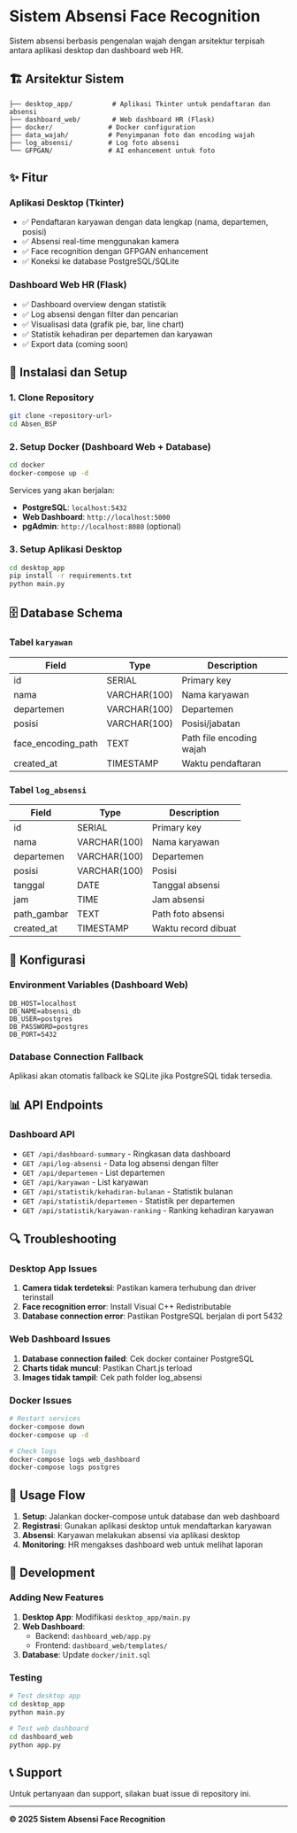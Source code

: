 # Sistem Absensi Face Recognition

Sistem absensi berbasis pengenalan wajah dengan arsitektur terpisah antara aplikasi desktop dan dashboard web HR.

## 🏗️ Arsitektur Sistem

```
├── desktop_app/          # Aplikasi Tkinter untuk pendaftaran dan absensi
├── dashboard_web/        # Web dashboard HR (Flask)
├── docker/              # Docker configuration
├── data_wajah/          # Penyimpanan foto dan encoding wajah
├── log_absensi/         # Log foto absensi
└── GFPGAN/              # AI enhancement untuk foto
```

## ✨ Fitur

### Aplikasi Desktop (Tkinter)

- ✅ Pendaftaran karyawan dengan data lengkap (nama, departemen, posisi)
- ✅ Absensi real-time menggunakan kamera
- ✅ Face recognition dengan GFPGAN enhancement
- ✅ Koneksi ke database PostgreSQL/SQLite

### Dashboard Web HR (Flask)

- ✅ Dashboard overview dengan statistik
- ✅ Log absensi dengan filter dan pencarian
- ✅ Visualisasi data (grafik pie, bar, line chart)
- ✅ Statistik kehadiran per departemen dan karyawan
- ✅ Export data (coming soon)

## 🚀 Instalasi dan Setup

### 1. Clone Repository

```bash
git clone <repository-url>
cd Absen_BSP
```

### 2. Setup Docker (Dashboard Web + Database)

```bash
cd docker
docker-compose up -d
```

Services yang akan berjalan:

- **PostgreSQL**: `localhost:5432`
- **Web Dashboard**: `http://localhost:5000`
- **pgAdmin**: `http://localhost:8080` (optional)

### 3. Setup Aplikasi Desktop

```bash
cd desktop_app
pip install -r requirements.txt
python main.py
```

## 🗄️ Database Schema

### Tabel `karyawan`

| Field              | Type         | Description              |
| ------------------ | ------------ | ------------------------ |
| id                 | SERIAL       | Primary key              |
| nama               | VARCHAR(100) | Nama karyawan            |
| departemen         | VARCHAR(100) | Departemen               |
| posisi             | VARCHAR(100) | Posisi/jabatan           |
| face_encoding_path | TEXT         | Path file encoding wajah |
| created_at         | TIMESTAMP    | Waktu pendaftaran        |

### Tabel `log_absensi`

| Field       | Type         | Description         |
| ----------- | ------------ | ------------------- |
| id          | SERIAL       | Primary key         |
| nama        | VARCHAR(100) | Nama karyawan       |
| departemen  | VARCHAR(100) | Departemen          |
| posisi      | VARCHAR(100) | Posisi              |
| tanggal     | DATE         | Tanggal absensi     |
| jam         | TIME         | Jam absensi         |
| path_gambar | TEXT         | Path foto absensi   |
| created_at  | TIMESTAMP    | Waktu record dibuat |

## 🔧 Konfigurasi

### Environment Variables (Dashboard Web)

```env
DB_HOST=localhost
DB_NAME=absensi_db
DB_USER=postgres
DB_PASSWORD=postgres
DB_PORT=5432
```

### Database Connection Fallback

Aplikasi akan otomatis fallback ke SQLite jika PostgreSQL tidak tersedia.

## 📊 API Endpoints

### Dashboard API

- `GET /api/dashboard-summary` - Ringkasan data dashboard
- `GET /api/log-absensi` - Data log absensi dengan filter
- `GET /api/departemen` - List departemen
- `GET /api/karyawan` - List karyawan
- `GET /api/statistik/kehadiran-bulanan` - Statistik bulanan
- `GET /api/statistik/departemen` - Statistik per departemen
- `GET /api/statistik/karyawan-ranking` - Ranking kehadiran karyawan

## 🔍 Troubleshooting

### Desktop App Issues

1. **Camera tidak terdeteksi**: Pastikan kamera terhubung dan driver terinstall
2. **Face recognition error**: Install Visual C++ Redistributable
3. **Database connection error**: Pastikan PostgreSQL berjalan di port 5432

### Web Dashboard Issues

1. **Database connection failed**: Cek docker container PostgreSQL
2. **Charts tidak muncul**: Pastikan Chart.js terload
3. **Images tidak tampil**: Cek path folder log_absensi

### Docker Issues

```bash
# Restart services
docker-compose down
docker-compose up -d

# Check logs
docker-compose logs web_dashboard
docker-compose logs postgres
```

## 🎯 Usage Flow

1. **Setup**: Jalankan docker-compose untuk database dan web dashboard
2. **Registrasi**: Gunakan aplikasi desktop untuk mendaftarkan karyawan
3. **Absensi**: Karyawan melakukan absensi via aplikasi desktop
4. **Monitoring**: HR mengakses dashboard web untuk melihat laporan

## 🔄 Development

### Adding New Features

1. **Desktop App**: Modifikasi `desktop_app/main.py`
2. **Web Dashboard**:
   - Backend: `dashboard_web/app.py`
   - Frontend: `dashboard_web/templates/`
3. **Database**: Update `docker/init.sql`

### Testing

```bash
# Test desktop app
cd desktop_app
python main.py

# Test web dashboard
cd dashboard_web
python app.py
```



## 📞 Support

Untuk pertanyaan dan support, silakan buat issue di repository ini.

---

**© 2025 Sistem Absensi Face Recognition**
